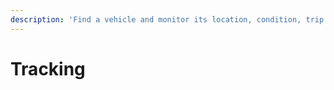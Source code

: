 ```yaml
---
description: 'Find a vehicle and monitor its location, condition, trip history'
---
```


# Tracking

